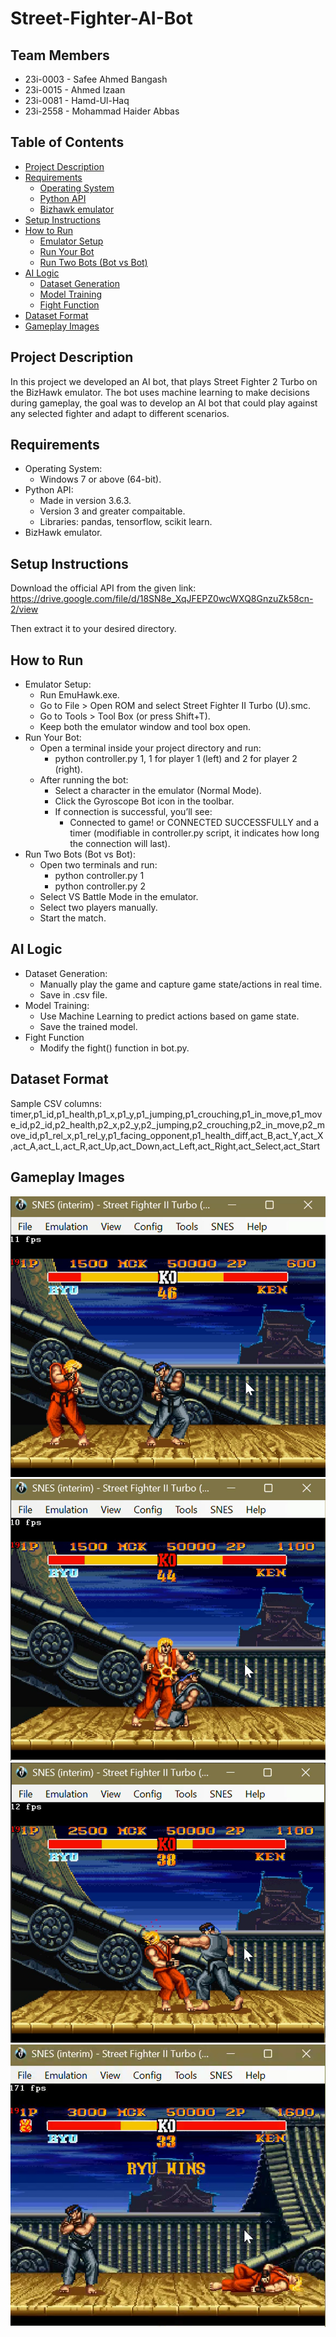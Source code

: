 # **Street-Fighter-AI-Bot**

## **Team Members**
- 23i-0003 - Safee Ahmed Bangash
- 23i-0015 - Ahmed Izaan
- 23i-0081 - Hamd-Ul-Haq
- 23i-2558 - Mohammad Haider Abbas

## **Table of Contents**

- [Project Description](#-project-description)
- [Requirements](#️-requirements)
  - [Operating System](#-operating-system)
  - [Python API](#-python)
  - [Bizhawk emulator](#-python-packages)
- [Setup Instructions](#-setup-instructions)
- [How to Run](#-how-to-run)
  - [Emulator Setup](#-emulator-setup)
  - [Run Your Bot](#️-run-your-bot)
  - [ Run Two Bots (Bot vs Bot)](#-run-two-bots-bot-vs-bot)
- [AI Logic](#-ai-logic)
  - [Dataset Generation](#-dataset-generation)
  - [Model Training](#-model-training)
  - [Fight Function](#-fight-function)
- [Dataset Format](#-dataset-format)
- [Gameplay Images](#-gameplay-images)

## **Project Description**

In this project we developed an AI bot, that plays Street Fighter 2 Turbo on the BizHawk emulator. The bot uses machine learning to make decisions during gameplay, the goal was to develop an AI bot that could play against any selected fighter and adapt to different scenarios.

## **Requirements**

- Operating System: 
    - Windows 7 or above (64-bit).
- Python API:
    - Made in version 3.6.3. 
    - Version 3 and greater compaitable.
    - Libraries: pandas, tensorflow, scikit learn.
- BizHawk emulator.

## **Setup Instructions**

Download the official API from the given link:
https://drive.google.com/file/d/18SN8e_XqJFEPZ0wcWXQ8GnzuZk58cn-2/view

Then extract it to your desired directory.

## **How to Run**
    
- Emulator Setup:
    - Run EmuHawk.exe.
    - Go to File > Open ROM and select Street Fighter II Turbo (U).smc.
    - Go to Tools > Tool Box (or press Shift+T).
    - Keep both the emulator window and tool box open.
- Run Your Bot:
    - Open a terminal inside your project directory and run: 
        - python controller.py 1, 1 for player 1 (left) and 2 for player 2 (right).
    - After running the bot:
        - Select a character in the emulator (Normal Mode).
        - Click the Gyroscope Bot icon in the toolbar.
        - If connection is successful, you’ll see:
            - Connected to game! or CONNECTED SUCCESSFULLY and a timer (modifiable in controller.py script, it indicates how long the connection will last).
- Run Two Bots (Bot vs Bot):
    - Open two terminals and run:
        - python controller.py 1
        - python controller.py 2
    - Select VS Battle Mode in the emulator.
    - Select two players manually.
    - Start the match.

## **AI Logic**

- Dataset Generation:
    - Manually play the game and capture game state/actions in real time.
    - Save in .csv file.
- Model Training:
    - Use Machine Learning to predict actions based on game state.
    - Save the trained model.
- Fight Function
    - Modify the fight() function in bot.py.

## **Dataset Format**

Sample CSV columns: timer,p1_id,p1_health,p1_x,p1_y,p1_jumping,p1_crouching,p1_in_move,p1_move_id,p2_id,p2_health,p2_x,p2_y,p2_jumping,p2_crouching,p2_in_move,p2_move_id,p1_rel_x,p1_rel_y,p1_facing_opponent,p1_health_diff,act_B,act_Y,act_X,act_A,act_L,act_R,act_Up,act_Down,act_Left,act_Right,act_Select,act_Start

## **Gameplay Images**

![Image# 1](./Images/Image1.png)
![Image# 2](./Images/Image2.png)
![Image# 3](./Images/Image3.png)
![Image# 4](./Images/Image4.png)
